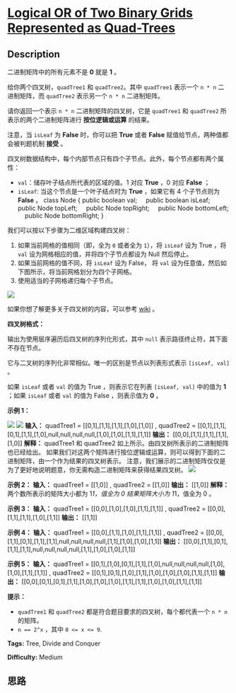 # [Logical OR of Two Binary Grids Represented as Quad-Trees][title]

## Description

二进制矩阵中的所有元素不是 **0** 就是 **1** 。

给你两个四叉树，`quadTree1` 和 `quadTree2`。其中 `quadTree1` 表示一个 `n * n` 二进制矩阵，而
`quadTree2` 表示另一个 `n * n` 二进制矩阵。

请你返回一个表示 `n * n` 二进制矩阵的四叉树，它是 `quadTree1` 和 `quadTree2` 所表示的两个二进制矩阵进行
**按位逻辑或运算** 的结果。

注意，当 `isLeaf` 为 **False** 时，你可以把 **True** 或者 **False** 赋值给节点，两种值都会被判题机制 **接受**
。

四叉树数据结构中，每个内部节点只有四个子节点。此外，每个节点都有两个属性：

  * `val`：储存叶子结点所代表的区域的值。1 对应 **True** ，0 对应 **False** ；
  * `isLeaf`: 当这个节点是一个叶子结点时为 **True** ，如果它有 4 个子节点则为 **False** 。
            class Node {        public boolean val;        public boolean isLeaf;        public Node topLeft;        public Node topRight;        public Node bottomLeft;        public Node bottomRight;    }

我们可以按以下步骤为二维区域构建四叉树：

  1. 如果当前网格的值相同（即，全为 `0` 或者全为 `1`），将 `isLeaf` 设为 True ，将 `val` 设为网格相应的值，并将四个子节点都设为 Null 然后停止。
  2. 如果当前网格的值不同，将 `isLeaf` 设为 False， 将 `val` 设为任意值，然后如下图所示，将当前网格划分为四个子网格。
  3. 使用适当的子网格递归每个子节点。

![](https://assets.leetcode.com/uploads/2020/02/11/new_top.png)

如果你想了解更多关于四叉树的内容，可以参考 [wiki](https://en.wikipedia.org/wiki/Quadtree) 。

**四叉树格式：**

输出为使用层序遍历后四叉树的序列化形式，其中 `null` 表示路径终止符，其下面不存在节点。

它与二叉树的序列化非常相似。唯一的区别是节点以列表形式表示 `[isLeaf, val]` 。

如果 `isLeaf` 或者 `val` 的值为 True ，则表示它在列表 `[isLeaf, val]` 中的值为 **1** ；如果 `isLeaf`
或者 `val` 的值为 False ，则表示值为 **0** 。

**示例 1：**

![](https://assets.leetcode.com/uploads/2020/02/11/qt1.png)
![](https://assets.leetcode.com/uploads/2020/02/11/qt2.png)
            **输入：** quadTree1 = [[0,1],[1,1],[1,1],[1,0],[1,0]]    , quadTree2 = [[0,1],[1,1],[0,1],[1,1],[1,0],null,null,null,null,[1,0],[1,0],[1,1],[1,1]]    **输出：** [[0,0],[1,1],[1,1],[1,1],[1,0]]    **解释：** quadTree1 和 quadTree2 如上所示。由四叉树所表示的二进制矩阵也已经给出。    如果我们对这两个矩阵进行按位逻辑或运算，则可以得到下面的二进制矩阵，由一个作为结果的四叉树表示。    注意，我们展示的二进制矩阵仅仅是为了更好地说明题意，你无需构造二进制矩阵来获得结果四叉树。    ![](https://assets.leetcode.com/uploads/2020/02/11/qtr.png)    

**示例 2：**
            **输入：** quadTree1 = [[1,0]]    , quadTree2 = [[1,0]]    **输出：** [[1,0]]    **解释：** 两个数所表示的矩阵大小都为 1*1，值全为 0     结果矩阵大小为 1*1，值全为 0 。    

**示例 3：**
            **输入：** quadTree1 = [[0,0],[1,0],[1,0],[1,1],[1,1]]    , quadTree2 = [[0,0],[1,1],[1,1],[1,0],[1,1]]    **输出：** [[1,1]]    

**示例 4：**
            **输入：** quadTree1 = [[0,0],[1,1],[1,0],[1,1],[1,1]]    , quadTree2 = [[0,0],[1,1],[0,1],[1,1],[1,1],null,null,null,null,[1,1],[1,0],[1,0],[1,1]]    **输出：** [[0,0],[1,1],[0,1],[1,1],[1,1],null,null,null,null,[1,1],[1,0],[1,0],[1,1]]    

**示例 5：**
            **输入：** quadTree1 = [[0,1],[1,0],[0,1],[1,1],[1,0],null,null,null,null,[1,0],[1,0],[1,1],[1,1]]    , quadTree2 = [[0,1],[0,1],[1,0],[1,1],[1,0],[1,0],[1,0],[1,1],[1,1]]    **输出：** [[0,0],[0,1],[0,1],[1,1],[1,0],[1,0],[1,0],[1,1],[1,1],[1,0],[1,0],[1,1],[1,1]]    

**提示：**

  * `quadTree1` 和 `quadTree2` 都是符合题目要求的四叉树，每个都代表一个 `n * n` 的矩阵。
  * `n == 2^x` ，其中 `0 <= x <= 9`.


**Tags:** Tree, Divide and Conquer

**Difficulty:** Medium

## 思路

[title]: https://leetcode-cn.com/problems/logical-or-of-two-binary-grids-represented-as-quad-trees
